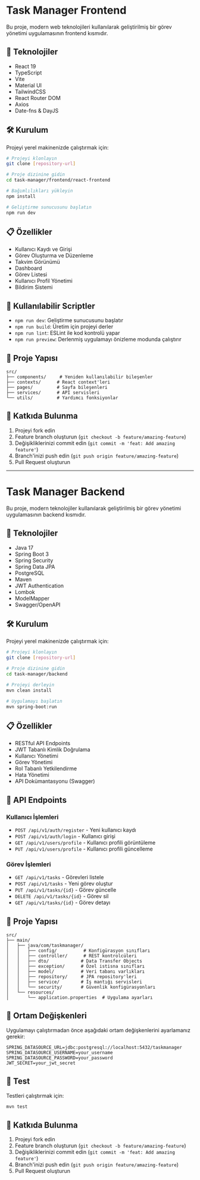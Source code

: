 # Task Manager Frontend

Bu proje, modern web teknolojileri kullanılarak geliştirilmiş bir görev yönetimi uygulamasının frontend kısmıdır.

## 🚀 Teknolojiler

- React 19
- TypeScript
- Vite
- Material UI
- TailwindCSS
- React Router DOM
- Axios
- Date-fns & DayJS

## 🛠️ Kurulum

Projeyi yerel makinenizde çalıştırmak için:

```bash
# Projeyi klonlayın
git clone [repository-url]

# Proje dizinine gidin
cd task-manager/frontend/react-frontend

# Bağımlılıkları yükleyin
npm install

# Geliştirme sunucusunu başlatın
npm run dev
```

## 📋 Özellikler

- Kullanıcı Kaydı ve Girişi
- Görev Oluşturma ve Düzenleme
- Takvim Görünümü
- Dashboard
- Görev Listesi
- Kullanıcı Profil Yönetimi
- Bildirim Sistemi

## 🔧 Kullanılabilir Scriptler

- `npm run dev`: Geliştirme sunucusunu başlatır
- `npm run build`: Üretim için projeyi derler
- `npm run lint`: ESLint ile kod kontrolü yapar
- `npm run preview`: Derlenmiş uygulamayı önizleme modunda çalıştırır

## 📁 Proje Yapısı

```
src/
├── components/     # Yeniden kullanılabilir bileşenler
├── contexts/      # React context'leri
├── pages/         # Sayfa bileşenleri
├── services/      # API servisleri
└── utils/         # Yardımcı fonksiyonlar
```

## 🤝 Katkıda Bulunma

1. Projeyi fork edin
2. Feature branch oluşturun (`git checkout -b feature/amazing-feature`)
3. Değişikliklerinizi commit edin (`git commit -m 'feat: Add amazing feature'`)
4. Branch'inizi push edin (`git push origin feature/amazing-feature`)
5. Pull Request oluşturun

-----------------------------------------------------------------------

# Task Manager Backend

Bu proje, modern teknolojiler kullanılarak geliştirilmiş bir görev yönetimi uygulamasının backend kısmıdır.

## 🚀 Teknolojiler

- Java 17
- Spring Boot 3
- Spring Security
- Spring Data JPA
- PostgreSQL
- Maven
- JWT Authentication
- Lombok
- ModelMapper
- Swagger/OpenAPI

## 🛠️ Kurulum

Projeyi yerel makinenizde çalıştırmak için:

```bash
# Projeyi klonlayın
git clone [repository-url]

# Proje dizinine gidin
cd task-manager/backend

# Projeyi derleyin
mvn clean install

# Uygulamayı başlatın
mvn spring-boot:run
```

## 📋 Özellikler

- RESTful API Endpoints
- JWT Tabanlı Kimlik Doğrulama
- Kullanıcı Yönetimi
- Görev Yönetimi
- Rol Tabanlı Yetkilendirme
- Hata Yönetimi
- API Dokümantasyonu (Swagger)

## 🔧 API Endpoints

### Kullanıcı İşlemleri
- `POST /api/v1/auth/register` - Yeni kullanıcı kaydı
- `POST /api/v1/auth/login` - Kullanıcı girişi
- `GET /api/v1/users/profile` - Kullanıcı profili görüntüleme
- `PUT /api/v1/users/profile` - Kullanıcı profili güncelleme

### Görev İşlemleri
- `GET /api/v1/tasks` - Görevleri listele
- `POST /api/v1/tasks` - Yeni görev oluştur
- `PUT /api/v1/tasks/{id}` - Görev güncelle
- `DELETE /api/v1/tasks/{id}` - Görev sil
- `GET /api/v1/tasks/{id}` - Görev detayı

## 📁 Proje Yapısı

```
src/
├── main/
│   ├── java/com/taskmanager/
│   │   ├── config/          # Konfigürasyon sınıfları
│   │   ├── controller/      # REST kontrolcüleri
│   │   ├── dto/            # Data Transfer Objects
│   │   ├── exception/      # Özel istisna sınıfları
│   │   ├── model/          # Veri tabanı varlıkları
│   │   ├── repository/     # JPA repository'leri
│   │   ├── service/        # İş mantığı servisleri
│   │   └── security/       # Güvenlik konfigürasyonları
│   └── resources/
│       └── application.properties  # Uygulama ayarları
```

## 🔑 Ortam Değişkenleri

Uygulamayı çalıştırmadan önce aşağıdaki ortam değişkenlerini ayarlamanız gerekir:

```properties
SPRING_DATASOURCE_URL=jdbc:postgresql://localhost:5432/taskmanager
SPRING_DATASOURCE_USERNAME=your_username
SPRING_DATASOURCE_PASSWORD=your_password
JWT_SECRET=your_jwt_secret
```

## 🧪 Test

Testleri çalıştırmak için:

```bash
mvn test
```


## 🤝 Katkıda Bulunma

1. Projeyi fork edin
2. Feature branch oluşturun (`git checkout -b feature/amazing-feature`)
3. Değişikliklerinizi commit edin (`git commit -m 'feat: Add amazing feature'`)
4. Branch'inizi push edin (`git push origin feature/amazing-feature`)
5. Pull Request oluşturun



